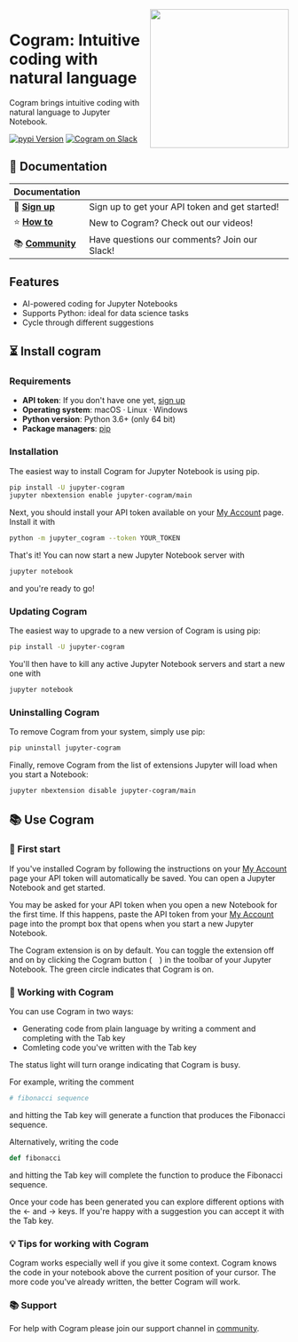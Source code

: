 <a href="https://cogram.com">                                                        
<img src="https://uploads-ssl.webflow.com/61294dc1bd225d7c490b4389/61937bb4a85d5300ca43795b_Cogram_2COlr.png" 
width="250" align="right"/>
</a>

# Cogram: Intuitive coding with natural language

Cogram brings intuitive coding with natural language to Jupyter Notebook.

[![pypi Version](https://img.shields.io/pypi/v/jupyter-cogram.svg?style=flat-square&logo=pypi&logoColor=white)](https://pypi.org/project/jupyter-cogram/)
[![Cogram on Slack](https://img.shields.io/badge/Slack-pink.svg)](https://join.slack.com/t/cogram-community/shared_invite/zt-wkr7493p-gv6h~KLrTaCm8fdlEd024Q)

## 📖 Documentation

| Documentation              |                                                                |
| -------------------------- | -------------------------------------------------------------- |
| 🚀️ **[Sign up]**        | Sign up to get your API token and get started!              |
| ⭐️ **[How to]**        | New to Cogram? Check out our videos!              |
| 📚 **[Community]**      | Have questions our comments? Join our Slack!                             |

[sign up]: https://get.cogram.com
[how to]: https://www.youtube.com/channel/UCS8ERxnoWV1w-hBgXc93Jfw
[community]: https://join.slack.com/t/cogram-community/shared_invite/zt-wkr7493p-gv6h~KLrTaCm8fdlEd024Q

## Features

- AI-powered coding for Jupyter Notebooks
- Supports Python: ideal for data science tasks
- Cycle through different suggestions

## ⏳ Install cogram

### Requirements

- **API token**: If you don't have one yet, [sign up]
- **Operating system**: macOS · Linux · Windows
- **Python version**: Python 3.6+ (only 64 bit)
- **Package managers**: [pip]

[pip]: https://pypi.org/project/spacy/
[conda]: https://anaconda.org/conda-forge/spacy

### Installation

The easiest way to install Cogram for Jupyter Notebook is using pip.

```bash
pip install -U jupyter-cogram
jupyter nbextension enable jupyter-cogram/main
```

Next, you should install your API token available on your 
[My Account](https://get.cogram.com/account) page. Install it with

```bash
python -m jupyter_cogram --token YOUR_TOKEN
```

That's it! You can now start a new Jupyter Notebook server with 
```bash
jupyter notebook
```

and you're ready to go!


### Updating Cogram

The easiest way to upgrade to a new version of Cogram is using pip:

```bash
pip install -U jupyter-cogram
```

You'll then have to kill any active Jupyter Notebook servers and start a new one with 
```bash
jupyter notebook
```

### Uninstalling Cogram

To remove Cogram from your system, simply use pip:

```bash
pip uninstall jupyter-cogram
```

Finally, remove Cogram from the list of extensions Jupyter will load when you 
start a Notebook:
```bash
jupyter nbextension disable jupyter-cogram/main
```

## 📚 Use Cogram

### 🛫 First start

If you've installed Cogram by following the instructions on your [My Account](https://get.cogram.com/account) page your API token
will automatically be saved. You can open a Jupyter Notebook and get started.  

You may be asked for your API token when you open a new Notebook for the first time. If this happens, paste the API token from your [My Account](https://get.cogram.com/account) page into the prompt box that opens when you start a new Jupyter Notebook.

The Cogram extension is on by default. You can toggle the extension off and on by clicking the Cogram button 
(<img align="center" width="14" src="https://uploads-ssl.webflow.com/61294dc1bd225d7c490b4389/6131d7249979f73249363dd0_icon_black_64.png" />) in the toolbar of your Jupyter Notebook. The green circle indicates that Cogram is on. 
  
### 🔮 Working with Cogram

You can use Cogram in two ways:

- Generating code from plain language by writing a comment and completing with the Tab key
- Comleting code you've written with the Tab key

The status light will turn orange indicating that Cogram is busy. 
 
For example, writing the comment
```python
# fibonacci sequence
```
and hitting the Tab key will generate a function that produces the Fibonacci sequence.

Alternatively, writing the code
```python
def fibonacci
```
and hitting the Tab key will complete the function to produce the Fibonacci sequence.
 
Once your code has been generated you can explore different options with the ← and → keys. 
If you're happy with a suggestion you can accept it with the Tab key.

### 💡 Tips for working with Cogram

Cogram works especially well if you give it some context. Cogram knows the code in your notebook above the current position of your cursor. 
The more code you've already written, the better Cogram will work.

### 📚 Support 

For help with Cogram please join our support channel in [community].
